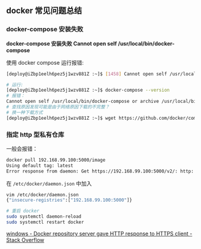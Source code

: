 <!--
 * @Description:
 * @Author: 焦国峰
 * @Github: https://github.com/clement-jiao
 * @Date: 2020-11-27 11:55:33
 * @LastEditors: clement-jiao
 * @LastEditTime: 2020-11-27 11:57:58
-->
## docker 常见问题总结

### docker-compose 安装失败

**docker-compose 安装失败 Cannot open self /usr/local/bin/docker-compose**

使用 docker compose 运行报错:
```bash
[deploy@iZbp1eelh6pez5j1wzv881Z :~]$ [1458] Cannot open self /usr/local/bin/docker-compose or archive /usr/local/bin/docker-compose.pkg

# 运行:
[deploy@iZbp1eelh6pez5j1wzv881Z :~]$ docker-compose --version
# 报错：
Cannot open self /usr/local/bin/docker-compose or archive /usr/local/bin/docker-compose.pkg
# 查找原因发现可能是由于网络原因下载的不完整？
# 换一种下载方式
[deploy@iZbp1eelh6pez5j1wzv881Z :~]$ wget https://github.com/docker/compose/releases/download/1.25.0/docker-compose-$(uname -s)-$(uname -m) -O /usr/local/bin/docker-compose
```



### 指定 http 型私有仓库

一般会报错：

```bash
docker pull 192.168.99.100:5000/image
Using default tag: latest
Error response from daemon: Get https://192.168.99.100:5000/v2/: http: server gave HTTP response to HTTPS client
```

在 `/etc/docker/daemon.json` 中加入

```bash
vim /etc/docker/daemon.json
{"insecure-registries":["192.168.99.100:5000"]}

# 重启 docker
sudo systemctl daemon-reload
sudo systemctl restart docker
```

[windows - Docker repository server gave HTTP response to HTTPS client - Stack Overflow](https://stackoverflow.com/questions/49674004/docker-repository-server-gave-http-response-to-https-client)





